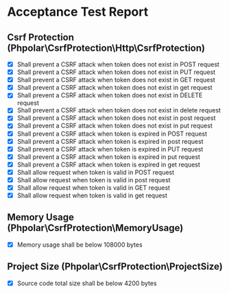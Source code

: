 # Acceptance Test Report

## Csrf Protection (Phpolar\CsrfProtection\Http\CsrfProtection)
- [x] Shall prevent a CSRF attack when token does not exist in POST request
- [x] Shall prevent a CSRF attack when token does not exist in PUT request
- [x] Shall prevent a CSRF attack when token does not exist in GET request
- [x] Shall prevent a CSRF attack when token does not exist in get request
- [x] Shall prevent a CSRF attack when token does not exist in DELETE request
- [x] Shall prevent a CSRF attack when token does not exist in delete request
- [x] Shall prevent a CSRF attack when token does not exist in post request
- [x] Shall prevent a CSRF attack when token does not exist in put request
- [x] Shall prevent a CSRF attack when token is expired in POST request
- [x] Shall prevent a CSRF attack when token is expired in post request
- [x] Shall prevent a CSRF attack when token is expired in PUT request
- [x] Shall prevent a CSRF attack when token is expired in put request
- [x] Shall prevent a CSRF attack when token is expired in get request
- [x] Shall allow request when token is valid in POST request
- [x] Shall allow request when token is valid in post request
- [x] Shall allow request when token is valid in GET request
- [x] Shall allow request when token is valid in get request

## Memory Usage (Phpolar\CsrfProtection\MemoryUsage)
- [x] Memory usage shall be below 108000 bytes

## Project Size (Phpolar\CsrfProtection\ProjectSize)
- [x] Source code total size shall be below 4200 bytes


